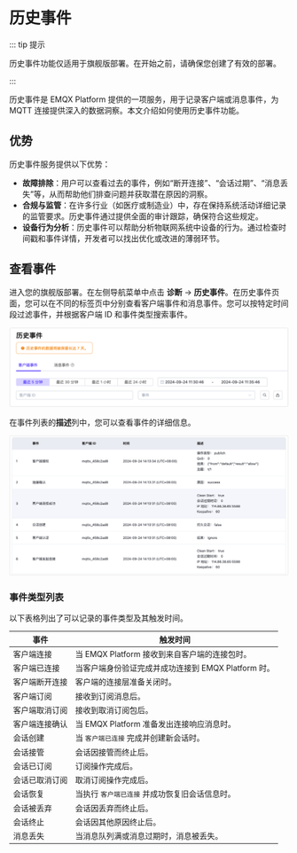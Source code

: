 # 历史事件

::: tip 提示

历史事件功能仅适用于旗舰版部署。在开始之前，请确保您创建了有效的部署。

:::

历史事件是 EMQX Platform 提供的一项服务，用于记录客户端或消息事件，为 MQTT 连接提供深入的数据洞察。本文介绍如何使用历史事件功能。

## 优势

历史事件服务提供以下优势：

- **故障排除**：用户可以查看过去的事件，例如“断开连接”、“会话过期”、“消息丢失”等，从而帮助他们排查问题并获取潜在原因的洞察。
- **合规与监管**：在许多行业（如医疗或制造业）中，存在保持系统活动详细记录的监管要求。历史事件通过提供全面的审计跟踪，确保符合这些规定。
- **设备行为分析**：历史事件可以帮助分析物联网系统中设备的行为。通过检查时间戳和事件详情，开发者可以找出优化或改进的薄弱环节。

## 查看事件

进入您的旗舰版部署。在左侧导航菜单中点击 **诊断** -> **历史事件**。在历史事件页面，您可以在不同的标签页中分别查看客户端事件和消息事件。您可以按特定时间段过滤事件，并根据客户端 ID 和事件类型搜索事件。

<img src="./_assets/view_event.png" alt="view_event" style="zoom:67%;" /> 

在事件列表的**描述**列中，您可以查看事件的详细信息。

![view_event_list](./_assets/view_event_list.png)

### 事件类型列表

以下表格列出了可以记录的事件类型及其触发时间。

| **事件**       | **触发时间**                                        |
| -------------- | --------------------------------------------------- |
| 客户端连接     | 当 EMQX Platform 接收到来自客户端的连接包时。       |
| 客户端已连接   | 当客户端身份验证完成并成功连接到 EMQX Platform 时。 |
| 客户端断开连接 | 客户端的连接层准备关闭时。                          |
| 客户端订阅     | 接收到订阅消息后。                                  |
| 客户端取消订阅 | 接收到取消订阅包后。                                |
| 客户端连接确认 | 当 EMQX Platform 准备发出连接响应消息时。           |
| 会话创建       | 当 `客户端已连接` 完成并创建新会话时。              |
| 会话接管       | 会话因接管而终止后。                                |
| 会话已订阅     | 订阅操作完成后。                                    |
| 会话已取消订阅 | 取消订阅操作完成后。                                |
| 会话恢复       | 当执行 `客户端已连接` 并成功恢复旧会话信息时。      |
| 会话被丢弃     | 会话因丢弃而终止后。                                |
| 会话终止       | 会话因其他原因终止后。                              |
| 消息丢失       | 当消息队列满或消息过期时，消息被丢失。              |